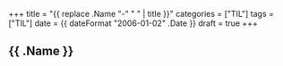 +++
title = "{{ replace .Name "-" " " | title }}"
categories = ["TIL"]
tags = ["TIL"]
date = {{ dateFormat "2006-01-02" .Date }}
draft = true
+++

## {{ .Name }}
